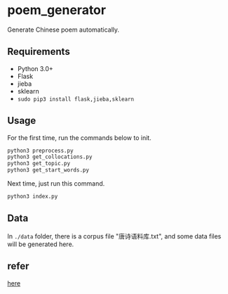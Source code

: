 # poem_generator

Generate Chinese poem automatically.

## Requirements

* Python 3.0+
* Flask
* jieba
* sklearn
* `sudo pip3 install flask,jieba,sklearn`

## Usage

For the first time, run the commands below to init.

```bash
python3 preprocess.py
python3 get_collocations.py
python3 get_topic.py
python3 get_start_words.py
```

Next time, just run this command.

```bash
python3 index.py
```

## Data

In `./data` folder, there is a corpus file "唐诗语料库.txt", and some data files will be generated here.

## refer
[here](http://blog.csdn.net/lijiancheng0614/article/details/71747592)
